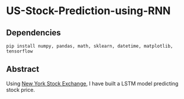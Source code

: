 # US-Stock-Prediction-using-RNN
## Dependencies
```
pip install numpy, pandas, math, sklearn, datetime, matplotlib, tensorflow
```
## Abstract
Using [New York Stock Exchange](https://www.kaggle.com/dgawlik/nyse), I have built a LSTM model predicting stock price.
